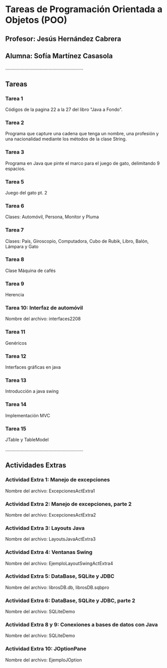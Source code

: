 # Tareas de Programación Orientada a Objetos (POO)

## Profesor: Jesús Hernández Cabrera 

## Alumna: Sofía Martínez Casasola 

.............................................................
## Tareas

### Tarea 1
Códigos de la pagina 22 a la 27 del libro "Java a Fondo".

### Tarea 2
Programa que capture una cadena que tenga un nombre, una profesión y una nacionalidad mediante los métodos de la clase String.

### Tarea 3
Programa en Java que pinte el marco  para el juego de gato, delimitando 9 espacios.

### Tarea 5
Juego del gato pt. 2

### Tarea 6
Clases: Automóvil, Persona, Monitor y Pluma

### Tarea 7
Clases: País, Giroscopio, Computadora, Cubo de Rubik, Libro, Balón, Lámpara y Gato

### Tarea 8
Clase Máquina de cafés 

### Tarea 9
Herencia

### Tarea 10: Interfaz de automóvil
Nombre del archivo: interfaces2208

### Tarea 11
Genéricos

### Tarea 12
Interfaces gráficas en java

### Tarea 13
Introducción a java swing 

### Tarea 14
Implementación MVC

### Tarea 15
JTable y TableModel

.............................................................
## Actividades Extras

### Actividad Extra 1: Manejo de excepciones
Nombre del archivo: ExcepcionesActExtra1

### Actividad Extra 2: Manejo de excepciones, parte 2
Nombre del archivo: ExcepcionesActExtra2

### Actividad Extra 3: Layouts Java
Nombre del archivo: LayoutsJavaActExtra3

### Actividad Extra 4: Ventanas Swing
Nombre del archivo: EjemploLayoutSwingActExtra4

### Actividad Extra 5: DataBase, SQLite y JDBC
Nombre del archivo: librosDB.db, librosDB.sqbpro

### Actividad Extra 6: DataBase, SQLite y JDBC, parte 2
Nombre del archivo: SQLiteDemo

### Actividad Extra 8 y 9: Conexiones a bases de datos con Java
Nombre del archivo: SQLiteDemo

### Actividad Extra 10: JOptionPane
Nombre del archivo: EjemploJOption
